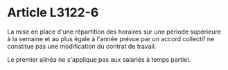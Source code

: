 # Article L3122-6

La mise en place d'une répartition des horaires sur une période supérieure à la semaine et au plus égale à l'année prévue par un accord collectif ne constitue pas une modification du contrat de travail.
  
    
Le premier alinéa ne s'applique pas aux salariés à temps partiel.